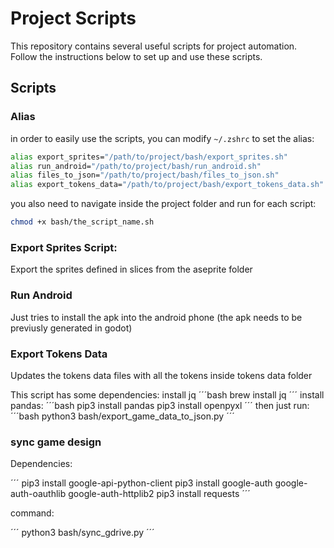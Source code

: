 
# Project Scripts

This repository contains several useful scripts for project automation. Follow the instructions below to set up and use these scripts.

## Scripts


### Alias
in order to easily use the scripts, you can modify `~/.zshrc` to set the alias:

``` bash
alias export_sprites="/path/to/project/bash/export_sprites.sh"
alias run_android="/path/to/project/bash/run_android.sh"
alias files_to_json="/path/to/project/bash/files_to_json.sh"
alias export_tokens_data="/path/to/project/bash/export_tokens_data.sh"
```
you also need to navigate inside the project folder and run for each script:

```bash
chmod +x bash/the_script_name.sh
```

### Export Sprites Script:
Export the sprites defined in slices from the aseprite folder

### Run Android
Just tries to install the apk into the android phone (the apk needs to be previusly generated in godot)

### Export Tokens Data
Updates the tokens data files with all the tokens inside tokens data folder

This script has some dependencies:
install jq 
´´´bash
brew install jq
´´´
install pandas:
´´´bash
pip3 install pandas
pip3 install openpyxl
´´´
then just run:
´´´bash
python3 bash/export_game_data_to_json.py
´´´

### sync game design

Dependencies:

´´´
pip3 install google-api-python-client
pip3 install google-auth google-auth-oauthlib google-auth-httplib2
pip3 install requests
´´´

command:

´´´
python3 bash/sync_gdrive.py
´´´
